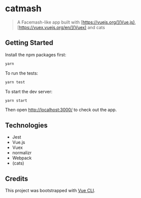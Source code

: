 # catmash

> A Facemash-like app built with [https://vuejs.org/](Vue.js), [https://vuex.vuejs.org/en/](Vuex) and cats

## Getting Started

Install the npm packages first:
```sh
yarn
```

To run the tests:
```sh
yarn test
```

To start the dev server:
```sh
yarn start
```

Then open [http://localhost:3000/](http://localhost:3000/) to check out the app.

## Technologies

- Jest
- Vue.js
- Vuex
- normalizr
- Webpack
- (cats)

## Credits

This project was bootstrapped with [Vue CLI](https://github.com/vuejs/vue-cli).